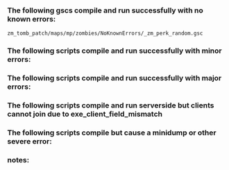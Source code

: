 ### The following gscs compile and run successfully with no known errors:
```
zm_tomb_patch/maps/mp/zombies/NoKnownErrors/_zm_perk_random.gsc
```
### The following scripts compile and run successfully with minor errors:

### The following scripts compile and run successfully with major errors:

### The following scripts compile and run serverside but clients cannot join due to exe_client_field_mismatch

### The following scripts compile but cause a minidump or other severe error:

### notes:
